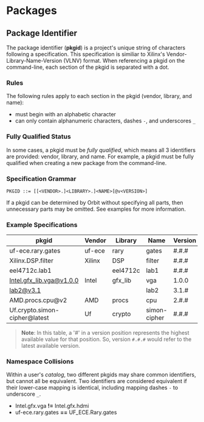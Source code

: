# Packages

## Package Identifier

The package identifier (__pkgid__) is a project's unique string of characters following a specification. This specification is similiar to Xilinx's Vendor-Library-Name-Version (VLNV) format. When referencing a pkgid on the command-line, each section of the pkgid is separated with a dot.

### Rules

The following rules apply to each section in the pkgid (vendor, library, and name):

- must begin with an alphabetic character
- can only contain alphanumeric characters, dashes `-`, and underscores `_`

### Fully Qualified Status

In some cases, a pkgid must be _fully qualified_, which means all 3 identifiers are provided: vendor, library, and name. For example, a pkgid must be fully qualified when creating a new package from the command-line.

### Specification Grammar

```
PKGID ::= [[<VENDOR>.]<LIBRARY>.]<NAME>[@v<VERSION>]
```

If a pkgid can be determined by Orbit without specifying all parts, then unnecessary parts may be omitted. See examples for more information.

### Example Specifications
| pkgid                       | Vendor | Library | Name         | Version
| -                           | -      | -       | -            | -       
uf-ece.rary.gates             | uf-ece | rary    | gates        | #.#.#
Xilinx.DSP.filter             | Xilinx | DSP     | filter       | #.#.#
eel4712c.lab1                 |        | eel4712c| lab1         | #.#.#
Intel.gfx_lib.vga@v1.0.0      | Intel  | gfx_lib | vga          | 1.0.0
lab2@v3.1                     |        |         | lab2         | 3.1.#
AMD.procs.cpu@v2              | AMD    | procs   | cpu          | 2.#.#
Uf.crypto.simon-cipher@latest | Uf     | crypto  | simon-cipher | #.#.#

> __Note__: In this table, a '#' in a version position represents the highest available value for that position. So, version `#.#.#` would refer to the latest available version.

### Namespace Collisions

Within a user's _catalog_, two different pkgids may share common identifiers, but cannot all be equivalent. Two identifiers are considered equivalent if their lower-case mapping is identical, including mapping dashes `-` to underscore `_`.

- Intel.gfx.vga __!=__ Intel.gfx.hdmi
- uf-ece.rary.gates __==__ UF_ECE.Rary.gates